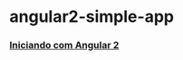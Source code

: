 # angular2-simple-app

### [Iniciando com Angular 2](http://clubedosgeeks.com.br/programacao/angularjs/iniciando-com-angular-2)
